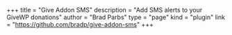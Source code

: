 +++
title = "Give Addon SMS"
description = "Add SMS alerts to your GiveWP donations"
author = "Brad Parbs"
type = "page"
kind = "plugin"
link = "https://github.com/bradp/give-addon-sms"
+++
